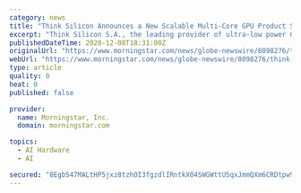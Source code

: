 ```yaml
---
category: news
title: "Think Silicon Announces a New Scalable Multi-Core GPU Product Suite with Extended Graphics and Video Functionality"
excerpt: "Think Silicon S.A., the leading provider of ultra-low power GPU IP for embedded systems, today announced it is shipping its updated NEMA® pico XS and NEMA pico XL Multi-Core GPU IP-Series to customers."
publishedDateTime: 2020-12-08T18:31:00Z
originalUrl: "https://www.morningstar.com/news/globe-newswire/8098276/think-silicon-announces-a-new-scalable-multi-core-gpu-product-suite-with-extended-graphics-and-video-functionality"
webUrl: "https://www.morningstar.com/news/globe-newswire/8098276/think-silicon-announces-a-new-scalable-multi-core-gpu-product-suite-with-extended-graphics-and-video-functionality"
type: article
quality: 0
heat: 0
published: false

provider:
  name: Morningstar, Inc.
  domain: morningstar.com

topics:
  - AI Hardware
  - AI

secured: "8EgbS47MALtHP5jxz8tzhOI3fgzdlIRntkX04SWGWttU5qxJmmQXm6CRDtpw9OO9ORksNN3Ep8eL2Qw3mergObkDjYq3LqUTHGdKuG/4KjvmUmbIDOtThGfv7MzYek1p66oVkYJ1cFBde3cXHg3tjd4DuiDhuIvH3ja4r3iC6XOuqjrLvarWZcE2YlKTC/tVOHMzOwKWEDb9xW1irRTtjFMBM3xAMnPqy7jQBBblcLwJNMLr2Bpm0cxF2Am1MLyHJ8oKioOFUaIpL7Q+/idVk+cs8lvUCOYe/xlGI13RZ/L/GEI3ld1fUSAMBxnxOCMxoYTmKNFFOcsRLLHhg5hAnlIHfdli6BfX6Cm8LXB34oY=;MW8s8cpPLmkZC3CCYvz2Cw=="
---
```



